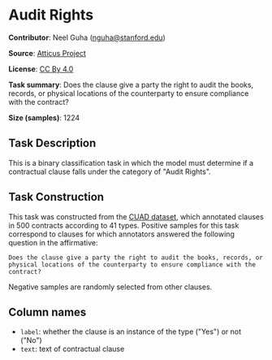 # Audit Rights

**Contributor**: Neel Guha (nguha@stanford.edu)

**Source**: [Atticus Project](https://www.atticusprojectai.org/cuad>)

**License**: [CC By 4.0](https://creativecommons.org/licenses/by/4.0/)

**Task summary**: Does the clause give a party the right to audit the books, records, or physical locations of the counterparty to ensure compliance with the contract?

**Size (samples)**: 1224

## Task Description

This is a binary classification task in which the model must determine if a contractual clause falls under the category of "Audit Rights".

## Task Construction

This task was constructed from the [CUAD dataset](https://www.atticusprojectai.org/cuad), which annotated clauses in 500 contracts according to 41 types. Positive samples for this task correspond to clauses for which annotators answered the following question in the affirmative:

```text
Does the clause give a party the right to audit the books, records, or physical locations of the counterparty to ensure compliance with the contract?
```

Negative samples are randomly selected from other clauses.

## Column names

- `label`: whether the clause is an instance of the type ("Yes") or not ("No")
- `text`: text of contractual clause